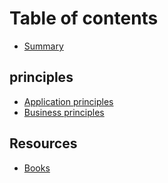 # Table of contents

* [Summary](README.md)

## principles
* [Application principles](principles/application_principles/README.md)
* [Business principles](principles/business_principles/README.md)

## Resources
* [Books](resources/books/README.md)
